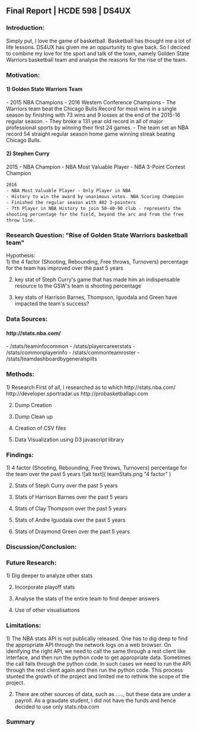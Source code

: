 <h2> Final Report | HCDE 598 | DS4UX </h2>

<h3> Introduction: </h3>
Simply put, I love the game of basketball. Basketball has thought me a lot of life lessons. DS4UX has given me an oppurtunity to give back. So I deciced to combine my love for the sport and talk of the town, namely Golden State Warriors basketball team and analyse the reasons for the rise of the team.


<h3> Motivation: </h3>
<h4> 1) Golden State Warriors Team </h4>
    - 2015 NBA Champions
    - 2016 Western Conference Champions
    - The Warriors team beat the Chicago Bulls Record for most wins in a single season by finishing with 73 wins and 9 losses at the end of the 2015-16 regular season.
    - They broke a 131 year old record in all of major professional sports by winning their first 24 games.
    - The team set an NBA record 54 straight regular season home game winning streak beating Chicago Bulls.

<h4> 2) Stephen Curry </h4>
    2015
    - NBA Champion
    - NBA Most Valuable Player
    - NBA 3-Point Contest Champion

    2016
    - NBA Most Valuable Player - Only Player in NBA
    - History to win the award by unanimous votes. NBA Scoring Champion
    - Finished the regular season with 402 3-pointers
    - 7th Player in NBA History to join 50-40-90 club - represents the shooting percentage for the field, beyond the arc and from the free throw line.

<h3> Research Question: "Rise of Golden State Warriors basketball team" </h3>
Hypothesis: <br/>
1) the 4 factor (Shooting, Rebounding, Free throws, Turnovers) percentage for the team has improved over the past 5 years

2) key stat of Steph Curry's game that has made him an indispensable resource to the GSW's team is shooting percentage

3) key stats of Harrison Barnes, Thompson, Iguodala and Green have impacted the team's success?


<h3> Data Sources: </h3>
<h4> http://stats.nba.com/ </h4>
    - /stats/teaminfocommon
    - /stats/playercareerstats
    - /stats/commonplayerinfo 
    - /stats/commonteamroster
    - /stats/teamdashboardbygeneralsplits

<h3> Methods: </h3>
1) Research
First of all, I researched as to which 
http://stats.nba.com/
http://developer.sportradar.us
http://probasketballapi.com

2) Dump Creation


3) Dump Clean up


4) Creation of CSV files


5) Data Visualization using D3 javascript library


<h3> Findings: </h3>
1) 4 factor (Shooting, Rebounding, Free throws, Turnovers) percentage for the team over the past 5 years
![alt text]( teamStats.png "4 factor" ) 

2) Stats of Steph Curry over the past 5 years

3) Stats of Harrison Barnes over the past 5 years

4) Stats of Clay Thompson over the past 5 years

5) Stats of Andre Iguodala over the past 5 years

6) Stats of Draymond Green over the past 5 years


<h3> Discussion/Conclusion: </h3>


<h3> Future Research: </h3>
1) Dig deeper to analyze other stats

2) Incorporate playoff stats

3) Analyse the stats of the entire team to find deeper answers

4) Use of other visualisations


<h3> Limitations: </h3>
1) The NBA stats API is not publically released. One has to dig deep to find the appropriate API through the network logs on a web browser. On idenifying the right API, we need to call the same through a rest client like interface, and then run the python code to get appropriate data. 
Sometimes the call fails through the python code. In such cases we need to run the API through the rest client again and then run the python code. This process stunted the growth of the project and limited me to rethink the scope of the project.

2) There are other sources of data, such as ....., but these data are under a payroll. As a graudate student, I did not have the funds and hence decided to use only stats.nba.com

<h3> Summary </h3>


    
